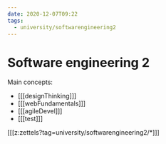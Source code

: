 ```yaml
---
date: 2020-12-07T09:22
tags:
  - university/softwarengineering2
---
```


# Software engineering 2 
Main concepts:

* [[[designThinking]]]
* [[[webFundamentals]]]
* [[[agileDevel]]]
* [[[test]]]

[[[z:zettels?tag=university/softwarengineering2/*]]]
